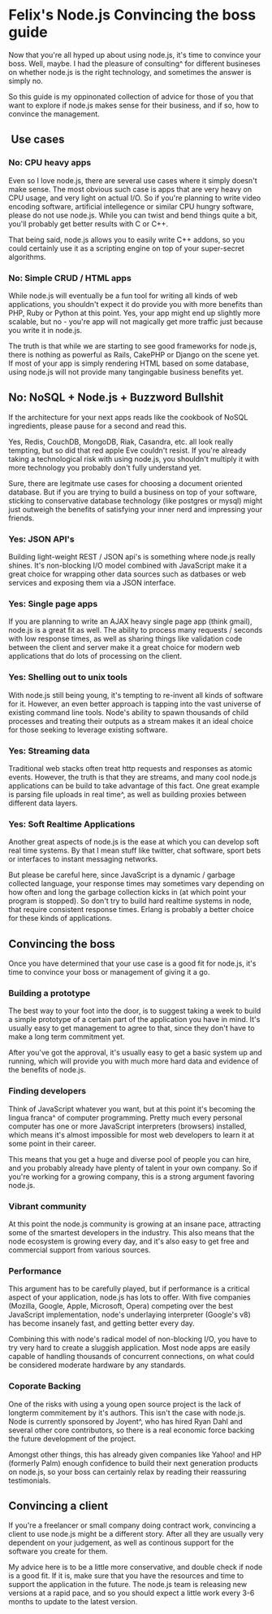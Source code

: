 # Felix's Node.js Convincing the boss guide

Now that you're all hyped up about using node.js, it's time to convince your boss. Well, maybe. I had the pleasure of consulting^ for different busineses on whether node.js is the right technology, and sometimes the answer is simply no.

So this guide is my oppinonated collection of advice for those of you that want to explore if node.js makes sense for their business, and if so, how to convince the management.

##  Use cases

### No: CPU heavy apps

Even so I love node.js, there are several use cases where it simply doesn't make sense. The most obvious such case is apps that are very heavy on CPU usage, and very light on actual I/O. So if you're planning to write video encoding software, artificial intellegence or similar CPU hungry software, please do not use node.js. While you can twist and bend things quite a bit, you'll probably get better results with C or C++.

That being said, node.js allows you to easily write C++ addons, so you could certainly use it as a scripting engine on top of your super-secret algorithms.

### No: Simple CRUD / HTML apps

While node.js will eventually be a fun tool for writing all kinds of web applications, you shouldn't expect it do provide you with more benefits than PHP, Ruby or Python at this point. Yes, your app might end up slightly more scalable, but no - you're app will not magically get more traffic just because you write it in node.js.

The truth is that while we are starting to see good frameworks for node.js, there is nothing as powerful as Rails, CakePHP or Django on the scene yet. If most of your app is simply rendering HTML based on some database, using node.js will not provide many tangingable business benefits yet.

## No: NoSQL + Node.js + Buzzword Bullshit

If the architecture for your next apps reads like the cookbook of NoSQL ingredients, please pause for a second and read this.

Yes, Redis, CouchDB, MongoDB, Riak, Casandra, etc. all look really tempting, but so did that red apple Eve couldn't resist. If you're already taking a technological risk with using node.js, you shouldn't multiply it with more technology you probably don't fully understand yet.

Sure, there are legitmate use cases for choosing a document oriented database. But if you are trying to build a business on top of your software, sticking to conservative database technology (like postgres or mysql) might just outweigh the benefits of satisfying your inner nerd and impressing your friends.

### Yes: JSON API's

Building light-weight REST / JSON api's is something where node.js really shines. It's non-blocking I/O model combined with JavaScript make it a great choice for wrapping other data sources such as datbases or web services and exposing them via a JSON interface.

### Yes: Single page apps

If you are planning to write an AJAX heavy single page app (think gmail), node.js is a great fit as well. The ability to process many requests / seconds with low response times, as well as sharing things like validation code between the client and server make it a great choice for modern web applications that do lots of processing on the client.

### Yes: Shelling out to unix tools

With node.js still being young, it's tempting to re-invent all kinds of software for it. However, an even better approach is tapping into the vast universe of existing command line tools. Node's ability to spawn thousands of child processes and treating their outputs as a stream makes it an ideal choice for those seeking to leverage existing software.

### Yes: Streaming data

Traditional web stacks often treat http requests and responses as atomic events. However, the truth is that they are streams, and many cool node.js applications can be build to take advantage of this fact. One great example is parsing file uploads in real time^, as well as building proxies between different data layers.

### Yes: Soft Realtime Applications

Another great aspects of node.js is the ease at which you can develop soft real time systems. By that I mean stuff like twitter, chat software, sport bets or interfaces to instant messaging networks.

But please be careful here, since JavaScript is a dynamic / garbage collected language, your response times may sometimes vary depending on how often and long the garbage collection kicks in (at which point your program is stopped). So don't try to build hard realtime systems in node, that require consistent response times. Erlang is probably a better choice for these kinds of applications.

## Convincing the boss

Once you have determined that your use case is a good fit for node.js, it's time to convince your boss or management of giving it a go.

### Building a prototype

The best way to your foot into the door, is to suggest taking a week to build a simple prototype of a certain part of the application you have in mind. It's usually easy to get management to agree to that, since they don't have to make a long term commitment yet.

After you've got the approval, it's usually easy to get a basic system up and running, which will provide you with much more hard data and evidence of the benefits of node.js.

### Finding developers

Think of JavaScript whatever you want, but at this point it's becoming the lingua franca^ of computer programming. Pretty much every personal computer has one or more JavaScript interpreters (browsers) installed, which means it's almost impossible for most web developers to learn it at some point in their career.

This means that you get a huge and diverse pool of people you can hire, and you probably already have plenty of talent in your own company. So if you're working for a growing company, this is a strong argument favoring node.js.

### Vibrant community

At this point the node.js community is growing at an insane pace, attracting some of the smartest developers in the industry. This also means that the node ecosystem is growing every day, and it's also easy to get free and commercial support from various sources.

### Performance

This argument has to be carefully played, but if performance is a critical aspect of your application, node.js has lots to offer. With five companies (Mozilla, Google, Apple, Microsoft, Opera) competing over the best JavaScript implementation, node's underlaying interpreter (Google's v8) has become insanely fast, and getting better every day.

Combining this with node's radical model of non-blocking I/O, you have to try very hard to create a sluggish application. Most node apps are easily capable of handling thousands of concurrent connections, on what could be considered moderate hardware by any standards.

### Coporate Backing

One of the risks with using a young open source project is the lack of longterm commitement by it's authors. This isn't the case with node.js. Node is currently sponsored by Joyent^, who has hired Ryan Dahl and several other core contributors, so there is a real economic force backing the future development of the project.

Amongst other things, this has already given companies like Yahoo! and HP (formerly Palm) enough confidence to build their next generation products on node.js, so your boss can certainly relax by reading their reassuring testimonials.

## Convincing a client

If you're a freelancer or small company doing contract work, convincing a client to use node.js might be a different story. After all they are usually very dependent on your judgement, as well as continous support for the software you create for them.

My advice here is to be a little more conservative, and double check if node is a good fit. If it is, make sure that you have the resources and time to support the application in the future. The node.js team is releasing new versions at a rapid pace, and so you should expect a little work every 3-6 months to update to the latest version.

